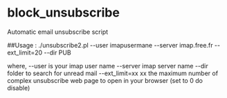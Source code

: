 # block_unsubscribe
Automatic email unsubscribe script

##Usage :
./unsubscribe2.pl  --user imapusermane --server imap.free.fr --ext_limit=20 --dir PUB

where, 
--user is your imap user name
--server imap server name
--dir folder to search for unread mail
--ext_limit=xx xx the maximum number of complex unsubscribe web page to open in your browser (set to 0 do disable)
